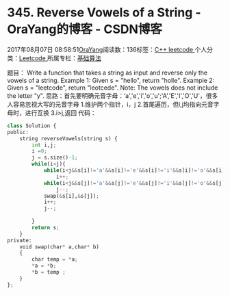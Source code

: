 
# 345. Reverse Vowels of a String - OraYang的博客 - CSDN博客

2017年08月07日 08:58:51[OraYang](https://me.csdn.net/u010665216)阅读数：136标签：[C++																](https://so.csdn.net/so/search/s.do?q=C++&t=blog)[leetcode																](https://so.csdn.net/so/search/s.do?q=leetcode&t=blog)[
							](https://so.csdn.net/so/search/s.do?q=C++&t=blog)个人分类：[Leetcode																](https://blog.csdn.net/u010665216/article/category/7026962)
所属专栏：[基础算法](https://blog.csdn.net/column/details/16604.html)



题目：
Write a function that takes a string as input and reverse only the vowels of a string.
Example 1:
Given s = "hello", return "holle".
Example 2:
Given s = "leetcode", return "leotcede".
Note:
The vowels does not include the letter "y".
思路：首先要明确元音字母：‘a','e','i','o','u';'A','E','I','O','U'，很多人容易忽视大写的元音字母
1.维护两个指针，i，j
2.首尾遍历，但i,j均指向元音字母时，进行互换
3.i>j,返回
代码：

```python
class Solution {
public:
    string reverseVowels(string s) {
        int i,j;
        i =0;
        j = s.size()-1;
        while(i<j){
            while(i<j&&s[i]!='a'&&s[i]!='e'&&s[i]!='i'&&s[i]!='o'&&s[i]!='u'&&s[i]!='A'&&s[i]!='E'&&s[i]!='I'&&s[i]!='O'&&s[i]!='U')
                i++;
            while(i<j&&s[j]!='a'&&s[j]!='e'&&s[j]!='i'&&s[j]!='o'&&s[j]!='u'&&s[j]!='A'&&s[j]!='E'&&s[j]!='I'&&s[j]!='O'&&s[j]!='U')
                j--;
            swap(&s[i],&s[j]);
            i++;
            j--;
                
        }
        return s;
    }
private:
    void swap(char* a,char* b)
    {
        char temp = *a;
        *a = *b;
        *b = temp ;    
    }
};
```


